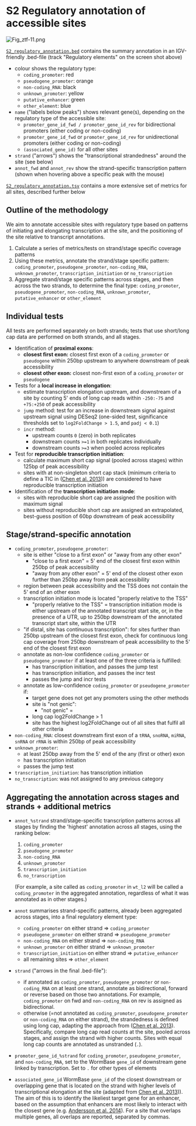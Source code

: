 # S2 Regulatory annotation of accessible sites
![Fig_ztf-11.png](Fig_ztf-11.png)

[`S2_regulatory_annotation.bed`](S2_regulatory_annotation.bed) contains the summary annotation in an IGV-friendly .bed-file (track "Regulatory elements" on the screen shot above)
- colour shows the regulatory type:
  - `coding_promoter`: red
  - `pseudogene_promoter`: orange
  - `non-coding_RNA`: black
  - `unknown_promoter`: yellow
  - `putative_enhancer`: green
  - `other_element`: blue
- `name` ("labels below peaks") shows relevant gene(s), depending on the regulatory type of the accessible site:
  - `promoter_gene_id_fwd / promoter_gene_id_rev` for bidirectional promoters (either coding or non-coding)
  - `promoter_gene_id_fwd` or `promoter_gene_id_rev` for unidirectional promoters (either coding or non-coding)
  - `(associated_gene_id)` for all other sites
- `strand` ("arrows") shows the "transcriptional strandedness" around the site (see below)
- `annot_fwd` and `annot_rev` show the strand-specific transcription pattern (shown when hovering above a specific peak with the mouse)

[`S2_regulatory_annotation.tsv`](S2_regulatory_annotation.tsv) contains a more extensive set of metrics for all sites, described further below

## Outline of the methodology
We aim to annotate accessible sites with regulatory type based on patterns of initiating and elongating transcription at the site, and the positioning of the site relative to transcript annotations.
1. Calculate a series of metrics/tests on strand/stage specific coverage patterns
2. Using these metrics, annotate the strand/stage specific pattern: `coding_promoter`, `pseudogene_promoter`, `non-coding_RNA`, `unknown_promoter`, `transcription_initiation` or `no_transcription`
3. Aggregate strand/stage specific patterns across stages, and then across the two strands, to determine the final type: `coding_promoter`, `pseudogene_promoter`, `non-coding_RNA`, `unknown_promoter`, `putative_enhancer` or `other_element`

## Individual tests
All tests are performed separately on both strands; tests that use short/long cap data are performed on both strands, and all stages.
- Identification of **proximal exons**:
  - **closest first exon:** closest first exon of a `coding_promoter` or `pseudogene` within 250bp upstream to anywhere downstream of peak accessibility
  - **closest other exon:** closest non-first exon of a `coding_promoter` or `pseudogene`
- Tests for a **local increase in elongation**:
  - estimate transcription elongation upstream, and downstream of a site by counting 5' ends of long cap reads within `-250:-75` and `+75:+250` of peak accessibility
  -  `jump` method: test for an increase in downstream signal against upstream signal using DESeq2 (one-sided test, significance thresholds set to `log2FoldChange > 1.5`, and `padj < 0.1`)
  - `incr` method:
    - upstream counts `0` (zero) in both replicates
    - downstream counts `>=1` in both replicates individually
    - downstream counts `>=3` when pooled across replicates
- Test for **reproducible transcription initiation**:
  - calculate maximum short cap signal (pooled across stages) within 125bp of peak accessibility
  - sites with at non-singleton short cap stack (minimum criteria to define a TIC in ([Chen et al. 2013](https://doi.org/10.1101/gr.153668.112))) are considered to have reproducible transcription initiation
- Identification of the **transcription initiation mode**:
  - sites with reproducible short cap are assigned the position with maximum signal
  - sites without reproducible short cap are assigned an extrapolated, best-guess position of 60bp downstream of peak accessibility

## Stage/strand-specific annotation
- `coding_promoter`, `pseudogene_promoter`:
  - site is either "close to a first exon" or "away from any other exon"
    - "close to a first exon" = 5' end of the closest first exon within 250bp of peak accessibility
    - "away from any other exon" = 5' end of the closest other exon further than 250bp away from peak accessibility
  - region between peak accessibility and the TSS does not contain the 5' end of an other exon
  - transcription initiation mode is located "properly relative to the TSS"
    - "properly relative to the TSS" = transcription initiation mode is either upstream of the annotated transcript start site, or, in the presence of a UTR, up to 250bp downstream of the annotated transcript start site, within the UTR
  - "if distal, site has continuous transcription": for sites further than 250bp upstream of the closest first exon, check for continuous long cap coverage from 250bp downstream of peak accessibility to the 5' end of the closest first exon
  - annotate as non-low confidence `coding_promoter` or `pseudogene_promoter` if at least one of the three criteria is fulfilled:
    - has transcription initiation, and passes the jump test
    - has transcription initiation, and passes the incr test
    - passes the jump and incr tests
  - annotate as low-confidence `coding_promoter` or `pseudogene_promoter` if:
    - target gene does not get any promoters using the other methods
    - site is "not genic":
      - "not genic" =
    - long cap log2FoldChange > 1
    - site has the highest log2FoldChange out of all sites that fulfil all other criteria
- `non-coding_RNA`: closest downstream first exon of a `tRNA`, `snoRNA`, `miRNA`, `snRNA` or `rRNA` is within 250bp of peak accessibility
- `unknown_promoter`:
  - at least 250bp away from the 5' end of the any (first or other) exon
  - has transcription initiation
  - passes the jump test
- `transcription_initiation`: has transcription initiation
- `no_transcription`: was not assigned to any previous category

## Aggregating the annotation across stages and strands + additional metrics
- `annot_%strand` strand/stage-specific transcription patterns across all stages by finding the 'highest' annotation across all stages, using the ranking below:

  1. `coding_promoter`
  2. `pseudogene_promoter`
  3. `non-coding_RNA`
  4. `unknown_promoter`
  5. `transcription_initiation`
  6. `no_transcription`

  (For example, a site called as `coding_promoter` in `wt_l2` will be called a `coding_promoter` in the aggregated annotation, regardless of what it was annotated as in other stages.)

- `annot` summarises strand-specific patterns, already been aggregated across stages, into a final regulatory element type:
  - `coding_promoter` on either strand => `coding_promoter`
  - `pseudogene_promoter` on either strand => `pseudogene_promoter`
  - `non-coding_RNA` on either strand => `non-coding_RNA`
  - `unknown_promoter` on either strand => `unknown_promoter`
  - `transcription_initiation` on either strand => `putative_enhancer`
  - all remaining sites => `other_element`

- `strand` ("arrows in the final .bed-file"):
  - if annotated as `coding_promoter`, `pseudogene_promoter` or `non-coding_RNA` on at least one strand, annotate as bidirectional, forward or reverse based on those two annotations. For example, `coding_promoter` on fwd and `non-coding_RNA` on rev is assigned as bidirectional.
  - otherwise (=not annotated as `coding_promoter`, `pseudogene_promoter` or `non-coding_RNA` on either strand), the strandedness is defined using long cap, adapting the approach from ([Chen et al. 2013](https://doi.org/10.1101/gr.153668.112)). Specifically, compare long cap read counts at the site, pooled across stages, and assign the strand with higher counts. Sites with equal long cap counts are annotated as unstranded (`.`).

- `promoter_gene_id_%strand` for `coding_promoter`, `pseudogene_promoter`, and `non-coding_RNA`, set to the WormBase `gene_id` of downstream gene linked by transcription. Set to `.` for other types of elements

- `associated_gene_id` WormBase `gene_id` of the closest downstream or overlapping gene that is located on the strand with higher levels of transcriptional elongation at the site (adapted from [Chen et al. 2013](https://doi.org/10.1101/gr.153668.112))). The aim of this is to identify the likeliest target gene for an enhancer, based on the assumption that enhancers are most likely to interact with the closest gene (e.g. [Andersson et al. 2014](https://doi.org/10.1038/nature12787)). For a site that overlaps multiple genes, all overlaps are reported, separated by commas.
